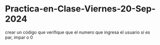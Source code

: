 # Practica-en-Clase-Viernes-20-Sep-2024
crear un código que verifique que el numero que ingresa el usuario si es par, impar o 0
